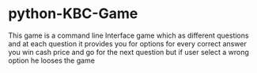 # python-KBC-Game
This game is a command line Interface game which as different questions and at each question it provides you for options for every correct answer you win cash price and go for the next question but if user select a wrong option he looses the game
